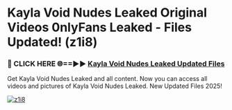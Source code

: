 # Kayla Void Nudes Leaked Original Videos 0nlyFans Leaked - Files Updated! (z1i8)

<h3>🔴 CLICK HERE 🌐==►► <a href="https://tinyurl.com/yrmya6cz" rel="nofollow">Kayla Void Nudes Leaked Updated Files</a></h3>

Get Kayla Void Nudes Leaked and all content. Now you can access all videos and pictures of Kayla Void Nudes Leaked. New Updated Files 2025!

[![z1i8](https://i.imgur.com/FMdXYCs.gif)](https://tinyurl.com/yrmya6cz)
